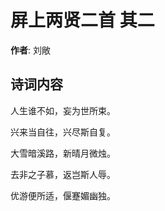 # 屏上两贤二首  其二

**作者**: 刘敞

## 诗词内容

人生谁不如，妄为世所束。

兴来当自往，兴尽斯自复。

大雪暗溪路，新晴月微烛。

去非之子慕，返岂斯人辱。

优游便所适，偃蹇媚幽独。


